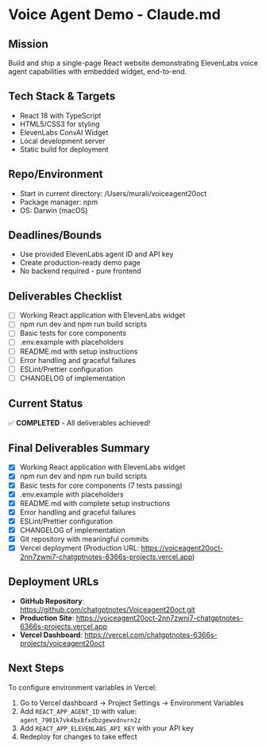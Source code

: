 # Voice Agent Demo - Claude.md

## Mission
Build and ship a single-page React website demonstrating ElevenLabs voice agent capabilities with embedded widget, end-to-end.

## Tech Stack & Targets
- React 18 with TypeScript
- HTML5/CSS3 for styling
- ElevenLabs ConvAI Widget
- Local development server
- Static build for deployment

## Repo/Environment
- Start in current directory: /Users/murali/voiceagent20oct
- Package manager: npm
- OS: Darwin (macOS)

## Deadlines/Bounds
- Use provided ElevenLabs agent ID and API key
- Create production-ready demo page
- No backend required - pure frontend

## Deliverables Checklist
- [ ] Working React application with ElevenLabs widget
- [ ] npm run dev and npm run build scripts
- [ ] Basic tests for core components
- [ ] .env.example with placeholders
- [ ] README.md with setup instructions
- [ ] Error handling and graceful failures
- [ ] ESLint/Prettier configuration
- [ ] CHANGELOG of implementation

## Current Status
✅ **COMPLETED** - All deliverables achieved!

## Final Deliverables Summary
- [x] Working React application with ElevenLabs widget
- [x] npm run dev and npm run build scripts
- [x] Basic tests for core components (7 tests passing)
- [x] .env.example with placeholders
- [x] README.md with complete setup instructions
- [x] Error handling and graceful failures
- [x] ESLint/Prettier configuration
- [x] CHANGELOG of implementation
- [x] Git repository with meaningful commits
- [x] Vercel deployment (Production URL: https://voiceagent20oct-2nn7zwni7-chatgptnotes-6366s-projects.vercel.app)

## Deployment URLs
- **GitHub Repository**: https://github.com/chatgptnotes/Voiceagent20oct.git
- **Production Site**: https://voiceagent20oct-2nn7zwni7-chatgptnotes-6366s-projects.vercel.app
- **Vercel Dashboard**: https://vercel.com/chatgptnotes-6366s-projects/voiceagent20oct

## Next Steps
To configure environment variables in Vercel:
1. Go to Vercel dashboard → Project Settings → Environment Variables
2. Add `REACT_APP_AGENT_ID` with value: `agent_7901k7vk4bx8fxdbzgewvdnvrn2z`
3. Add `REACT_APP_ELEVENLABS_API_KEY` with your API key
4. Redeploy for changes to take effect